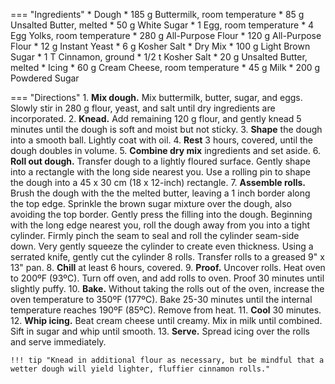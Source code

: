 === "Ingredients"
    * Dough
        * 185 g Buttermilk, room temperature
        * 85 g Unsalted Butter, melted
        * 50 g White Sugar
        * 1 Egg, room temperature
        * 4 Egg Yolks, room temperature
        * 280 g All-Purpose Flour
        * 120 g All-Purpose Flour
        * 12 g Instant Yeast
        * 6 g Kosher Salt
    * Dry Mix
        * 100 g Light Brown Sugar
        * 1 T Cinnamon, ground
        * 1/2 t Kosher Salt
    * 20 g Unsalted Butter, melted
    * Icing
        * 60 g Cream Cheese, room temperature
        * 45 g Milk
        * 200 g Powdered Sugar

=== "Directions"
    1. **Mix dough.** Mix buttermilk, butter, sugar, and eggs. Slowly stir in 280 g flour, yeast, and salt until dry ingredients are incorporated.
    2. **Knead.** Add remaining 120 g flour, and gently knead 5 minutes until the dough is soft and moist but not sticky.
    3. **Shape** the dough into a smooth ball. Lightly coat with oil.
    4. **Rest** 3 hours, covered, until the dough doubles in volume.
    5. **Combine dry mix** ingredients and set aside.
    6. **Roll out dough.** Transfer dough to a lightly floured surface. Gently shape into a rectangle with the long side nearest you. Use a rolling pin to shape the dough into a 45 x 30 cm (18 x 12-inch) rectangle.
    7. **Assemble rolls.** Brush the dough with the the melted butter, leaving a 1 inch border along the top edge. Sprinkle the brown sugar mixture over the dough, also avoiding the top border. Gently press the filling into the dough. Beginning with the long edge nearest you, roll the dough away from you into a tight cylinder. Firmly pinch the seam to seal and roll the cylinder seam-side down. Very gently squeeze the cylinder to create even thickness. Using a serrated knife, gently cut the cylinder 8 rolls. Transfer rolls to a greased 9" x 13" pan.
    8. **Chill** at least 6 hours, covered.
    9. **Proof.** Uncover rolls. Heat oven to 200ºF (93ºC). Turn off oven, and add rolls to oven. Proof 30 minutes until slightly puffy.
    10. **Bake.** Without taking the rolls out of the oven, increase the oven temperature to 350ºF (177ºC). Bake 25-30 minutes until the internal temperature reaches 190ºF (85ºC). Remove from heat.
    11. **Cool** 30 minutes.
    12. **Whip icing.** Beat cream cheese until creamy. Mix in milk until combined. Sift in sugar and whip until smooth.
    13. **Serve.** Spread icing over the rolls and serve immediately.

    !!! tip "Knead in additional flour as necessary, but be mindful that a wetter dough will yield lighter, fluffier cinnamon rolls."

[^1]:
    Brown, Alton. ["Overnight Cinnamon Rolls."](https://altonbrown.com/recipes/overnight-cinnamon-rolls/) *Alton Brown* October 2020.
